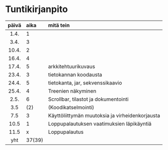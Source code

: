 # Tuntikirjanpito

| päivä | aika | mitä tein  |
| :----:|:-----| :-----|
| 1.4. | 1    |  |
| 3.4. | 3    |  |
| 10.4. | 2    |  |
| 16.4. | 4    |  |
| 17.4. | 5    | arkkitehtuurikuvaus |
| 23.4. | 3    | tietokannan koodausta |
| 24.4.| 5    | tietokanta, jar, sekvenssikaavio |
| 25.4.| 4    | Treenien näkyminen |
| 2.5. | 6 | Scrollbar, tilastot ja dokumentointi |
| 3.5 | (2) | (Koodikatselmointi)|
| 7.5 | 3 | Käyttöliittymän muutoksia ja virheidenkorjausta|
| 10.5 | 1 | Loppupalautuksen vaatimuksien läpikäyntiä|
| 11.5 | x | Loppupalautus|
| yht   | 37(39)   | | 
